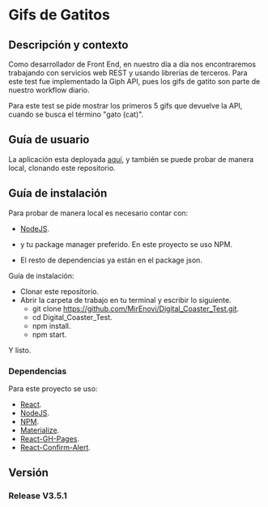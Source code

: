
# Gifs de Gatitos

## Descripción y contexto

Como desarrollador de Front End, en nuestro día a día nos encontraremos trabajando con servicios web REST y usando librerías de terceros. Para este test fue implementado la Giph API, pues los gifs de gatito son parte de nuestro workflow diario.


Para este test se pide mostrar los primeros 5 gifs que devuelve la API, cuando se busca el término "gato (cat)".



## Guía de usuario

La aplicación esta deployada [aquí](https://mirenovi.github.io/Digital_Coaster_Test/), y también se puede probar de manera local, clonando este repositorio.


## Guía de instalación

Para probar de manera local es necesario contar con:
- [NodeJS](https://nodejs.org/es/).
- y tu package manager preferido. En este proyecto se uso NPM.

- El resto de dependencias ya están en el package json.


Guía de instalación:

- Clonar este repositorio.
- Abrir la carpeta de trabajo en tu terminal y escribir lo siguiente.
    - git clone https://github.com/MirEnovi/Digital_Coaster_Test.git.
    - cd Digital_Coaster_Test.
    - npm install.
    - npm start.

Y listo.

### Dependencias

Para este proyecto se uso:
- [React](https://jedwatson.github.io/react-select/).
- [NodeJS](https://nodejs.org/es/).
- [NPM](https://www.npmjs.com/).
- [Materialize](https://materializecss.com/getting-started.html).
- [React-GH-Pages](https://github.com/gitname/react-gh-pages).
- [React-Confirm-Alert](https://github.com/GA-MO/react-confirm-alert/blob/master/Document-v1.md).





## Versión

### Release V3.5.1
